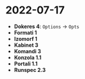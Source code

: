 # 2022-07-17

* **Dokeres 4**: `Options` -> `Opts`
* **Formati 1**
* **Izomorf 1**
* **Kabinet 3**
* **Komandi 3**
* **Konzola 1.1**
* **Portali 1.1**
* **Runspec 2.3**
